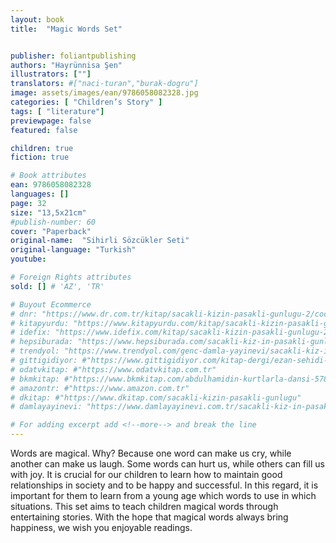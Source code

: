 ```yaml
---
layout: book
title:  "Magic Words Set"


publisher: foliantpublishing
authors: "Hayrünnisa Şen"
illustrators: [""]
translators: #["naci-turan","burak-dogru"]
image: assets/images/ean/9786058082328.jpg
categories: [ "Children’s Story" ]
tags: [ "literature"]
previewpage: false
featured: false

children: true
fiction: true

# Book attributes
ean: 9786058082328
languages: []
page: 32
size: "13,5x21cm"
#publish-number: 60
cover: "Paperback"
original-name:  "Sihirli Sözcükler Seti"
original-language: "Turkish"
youtube:

# Foreign Rights attributes
sold: [] # 'AZ', 'TR'

# Buyout Ecommerce
# dnr: "https://www.dr.com.tr/kitap/sacakli-kizin-pasakli-gunlugu-2/cocuk-ve-genclik/genclik-10-yas/roman-oyku/urunno=0001893059001"
# kitapyurdu: "https://www.kitapyurdu.com/kitap/sacakli-kizin-pasakli-gunlugu-2-/560122.html&filter_name=Sa%C3%A7akl%C4%B1+K%C4%B1z%27%C4%B1n+Pasakl%C4%B1+G%C3%BCnl%C3%BC%C4%9F%C3%BC+2"
# idefix: "https://www.idefix.com/kitap/sacakli-kizin-pasakli-gunlugu-2/cocuk-ve-genclik/genclik-10-yas/roman-oyku/urunno=0001893059001"
# hepsiburada: "https://www.hepsiburada.com/sacakli-kiz-in-pasakli-gunlugu-2-damla-yayinevi-p-HBV000012ER86"
# trendyol: "https://www.trendyol.com/genc-damla-yayinevi/sacakli-kiz-in-pasakli-gunlugu-2-p-54825777"
# gittigidiyor: #"https://www.gittigidiyor.com/kitap-dergi/ezan-sehidi-adnan-menderes_pdp_732728793"
# odatvkitap: #"https://www.odatvkitap.com.tr"
# bkmkitap: #"https://www.bkmkitap.com/abdulhamidin-kurtlarla-dansi-578226"
# amazontr: #"https://www.amazon.com.tr"
# dkitap: #"https://www.dkitap.com/sacakli-kizin-pasakli-gunlugu"
# damlayayinevi: "https://www.damlayayinevi.com.tr/sacakli-kiz-in-pasakli-gunlugu-2-bu-iste-bi-terslik-var"

# For adding excerpt add <!--more--> and break the line
---
```

Words are magical. Why? Because one word can make us cry, while another can make us laugh. Some words
can hurt us, while others can fill us with joy.
It is crucial for our children to learn how to maintain good relationships in society and to be happy and successful. In this regard, it is important for them to learn from a young age which words to use in which situations.
This set aims to teach children magical words through entertaining stories. With the hope that magical words
always bring happiness, we wish you enjoyable readings.
<!--more--> 

